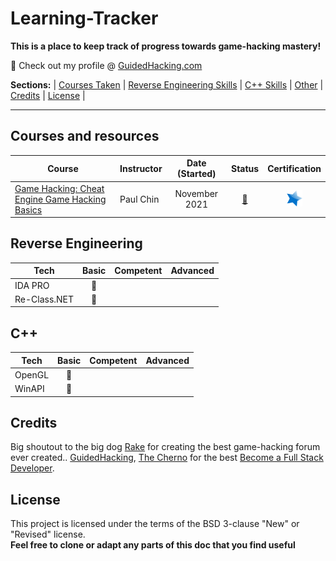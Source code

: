 # Learning-Tracker
**This is a place to keep track of progress towards game-hacking mastery!**

:link: Check out my profile @ [GuidedHacking.com](https://guidedhacking.com/members/n3tbi0s.274842/) 

**Sections:**  |
[Courses Taken](https://github.com/N3TBI0S/Learning-Tracker/blob/master/README.md#courses-and-resources) |
[Reverse Engineering Skills](https://github.com/N3TBI0S/Learning-Tracker/blob/master/README.md#reverse-engineering) |
[C++ Skills](https://github.com/N3TBI0S/Learning-Tracker/blob/master/README.md#c++) |
[Other](https://github.com/N3TBI0S/Learning-Tracker/blob/master/README.md#other) |
[Credits](https://github.com/N3TBI0S/Learning-Tracker/blob/master/README.md#credits) |
[License](https://github.com/N3TBI0S/Learning-Tracker/blob/master/README.md#license) |

---

## Courses and resources
| Course | Instructor     | Date (Started)   | Status   | Certification  |
|--------|----------------|:----------------:|:--------:|:--------------:|
|[Game Hacking: Cheat Engine Game Hacking Basics](https://www.udemy.com/course/cheat-engine-game-hacking-basics/ "Game Hacking: Cheat Engine Game Hacking Basics")|Paul Chin |November 2021|[:checkered_flag:](# "Complete") | [![Certificate](https://github.com/N3TBI0S/Learning-Tracker/blob/main/Icons/star.png)](https://github.com/N3TBI0S/Learning-Tracker/blob/main/Certificates/GameHacking-CheatEngine_PaulChin.jpg "View Cerificate") |

## Reverse Engineering
| Tech            |       Basic          |      Competent       |       Advanced       | 
|-----------------|:--------------------:|:--------------------:|:--------------------:|
|IDA PRO             | :red_circle: | |      |
|Re-Class.NET              | :red_circle: |  |      |

## C++
| Tech            |       Basic          |      Competent       |       Advanced       | 
|-----------------|:--------------------:|:--------------------:|:--------------------:|
|OpenGL           | :red_circle: | |      |
|WinAPI              | :red_circle: |  |      |

## Credits
Big shoutout to the big dog [Rake](https://guidedhacking.com/) for creating the best game-hacking forum ever created.. [GuidedHacking](https://guidedhacking.com/), [The Cherno](https://www.youtube.com/channel/UCQ-W1KE9EYfdxhL6S4twUNw) for the best  [Become a Full Stack Developer](https://www.youtube.com/channel/UCQ-W1KE9EYfdxhL6S4twUNw).

## License
This project is licensed under the terms of the BSD 3-clause "New" or "Revised" license.<br>
**Feel free to clone or adapt any parts of this doc that you find useful**
